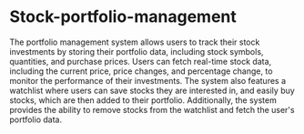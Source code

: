 # Stock-portfolio-management

The portfolio management system allows users to track their stock investments by storing their portfolio data, including stock symbols, quantities, and purchase prices. Users can fetch real-time stock data, including the current price, price changes, and percentage change, to monitor the performance of their investments. The system also features a watchlist where users can save stocks they are interested in, and easily buy stocks, which are then added to their portfolio. Additionally, the system provides the ability to remove stocks from the watchlist and fetch the user's portfolio data.
